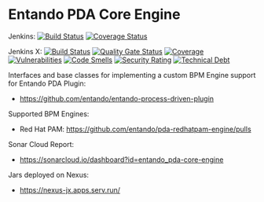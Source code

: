 # Entando PDA Core Engine

Jenkins:
[![Build Status](https://jenkins.entandocloud.com/buildStatus/icon?job=de-pda-core-engine-master)](https://jenkins.entandocloud.com/job/de-pda-core-engine-master/)
[![Coverage Status](https://coveralls.io/repos/github/entando/pda-core-engine/badge.svg?branch=master)](https://coveralls.io/github/entando/pda-core-engine?branch=master)

Jenkins X:
[![Build Status](https://img.shields.io/endpoint?url=https%3A%2F%2Fstatusbadge-jx.apps.serv.run%2Fentando%2Fpda-core-engine)](https://github.com/entando/devops-results/tree/logs/jenkins-x/logs/entando/pda-core-engine/master)
[![Quality Gate Status](https://sonarcloud.io/api/project_badges/measure?project=entando_pda-core-engine&metric=alert_status)](https://sonarcloud.io/dashboard?id=entando_pda-core-engine)
[![Coverage](https://sonarcloud.io/api/project_badges/measure?project=entando_pda-core-engine&metric=coverage)](https://entando.github.io/devops-results/pda-core-engine/master/jacoco/index.html)
[![Vulnerabilities](https://sonarcloud.io/api/project_badges/measure?project=entando_pda-core-engine&metric=vulnerabilities)](https://entando.github.io/devops-results/pda-core-engine/master/dependency-check-report.html)
[![Code Smells](https://sonarcloud.io/api/project_badges/measure?project=entando_pda-core-engine&metric=code_smells)](https://sonarcloud.io/dashboard?id=entando_pda-core-engine)
[![Security Rating](https://sonarcloud.io/api/project_badges/measure?project=entando_pda-core-engine&metric=security_rating)](https://sonarcloud.io/dashboard?id=entando_pda-core-engine)
[![Technical Debt](https://sonarcloud.io/api/project_badges/measure?project=entando_pda-core-engine&metric=sqale_index)](https://sonarcloud.io/dashboard?id=entando_pda-core-engine)

Interfaces and base classes for implementing a custom BPM Engine support for Entando PDA Plugin:
* https://github.com/entando/entando-process-driven-plugin

Supported BPM Engines:
* Red Hat PAM: https://github.com/entando/pda-redhatpam-engine/pulls 

Sonar Cloud Report:
* https://sonarcloud.io/dashboard?id=entando_pda-core-engine

Jars deployed on Nexus:
* https://nexus-jx.apps.serv.run/

